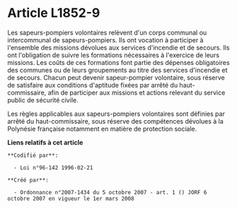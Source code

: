 # Article L1852-9

Les sapeurs-pompiers volontaires relèvent d'un corps communal ou intercommunal de sapeurs-pompiers. Ils ont vocation à
participer à l'ensemble des missions dévolues aux services d'incendie et de secours. Ils ont l'obligation de suivre les
formations nécessaires à l'exercice de leurs missions. Les coûts de ces formations font partie des dépenses obligatoires des
communes ou de leurs groupements au titre des services d'incendie et de secours. Chacun peut devenir sapeur-pompier
volontaire, sous réserve de satisfaire aux conditions d'aptitude fixées par arrêté du haut-commissaire, afin de participer
aux missions et actions relevant du service public de sécurité civile.

Les règles applicables aux sapeurs-pompiers volontaires sont définies par arrêté du haut-commissaire, sous réserve des
compétences dévolues à la Polynésie française notamment en matière de protection sociale.

**Liens relatifs à cet article**

	**Codifié par**:

	  - Loi n°96-142 1996-02-21

	**Créé par**:

	  - Ordonnance n°2007-1434 du 5 octobre 2007 - art. 1 () JORF 6 octobre 2007 en vigueur le 1er mars 2008
